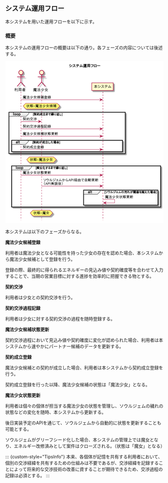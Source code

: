 ## システム運用フロー

本システムを用いた運用フローを以下に示す。

### 概要

本システムの運用フローの概要は以下の通り。各フェーズの内容については後述する。

![](images/flow.png)

本システムは以下のフェーズからなる。

**魔法少女候補登録**

利用者は魔法少女となる可能性を持った少女の存在を認めた場合、本システムから魔法少女候補として登録を行う。

登録の際、最終的に得られるエネルギーの見込み値や契約確度等を合わせて入力することで、当期の営業目標に対する進捗を効率的に把握できる物とする。

**契約交渉**

利用者は少女との契約交渉を行う。

**契約交渉過程記録**

利用者は少女に対する契約交渉の過程を随時登録する。

**魔法少女候補状態更新**

契約交渉過程において見込み値や契約確度に変化が認められた場合、利用者は本システムから速やかにパートナー候補のデータを更新する。

**契約成立登録**

魔法少女候補との契約が成立した場合、利用者は本システムから契約成立登録を行う。

契約成立登録を行った以降、魔法少女候補の状態は「魔法少女」となる。

**魔法少女状態更新**

利用者は個々の個体が担当する魔法少女の状態を管理し、ソウルジェムの穢れの状態などの変化を随時、本システムから更新する。

後日実装予定のAPIを通じて、ソウルジェムから自動的に状態を更新することも可能とする。

ソウルジェムがグリーフシード化した場合、本システムの管理上では魔女となり、エネルギー改修済みとして案件はクローズされる。（状態は「魔女」となる）

::: {custom-style="TipsInfo"}
本来、各個体が記憶を共有する利用者において、個別の交渉経緯を共有するための仕組みは不要であるが、交渉経緯を記録することによって将来的な交渉技術の改善に資することが期待できるため、交渉過程の記録は必須とする。
:::